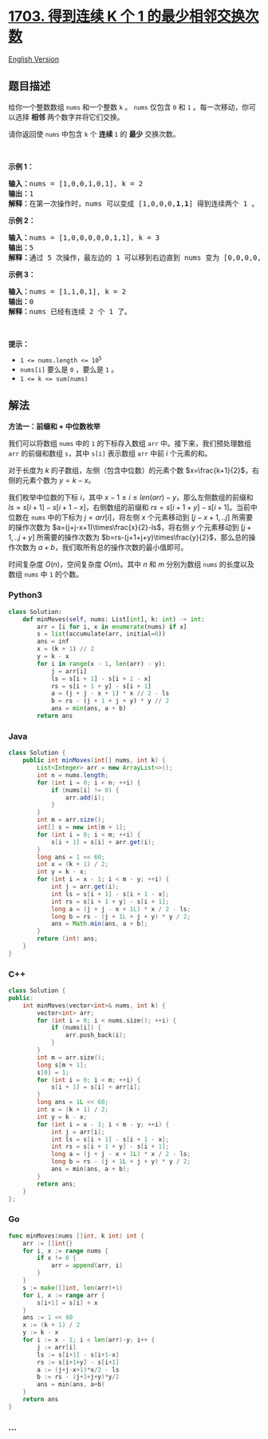 # [1703. 得到连续 K 个 1 的最少相邻交换次数](https://leetcode.cn/problems/minimum-adjacent-swaps-for-k-consecutive-ones)

[English Version](/solution/1700-1799/1703.Minimum%20Adjacent%20Swaps%20for%20K%20Consecutive%20Ones/README_EN.md)

## 题目描述

<!-- 这里写题目描述 -->

<p>给你一个整数数组 <code>nums</code> 和一个整数 <code>k</code> 。 <code>nums</code> 仅包含 <code>0</code> 和 <code>1</code> 。每一次移动，你可以选择 <strong>相邻</strong> 两个数字并将它们交换。</p>

<p>请你返回使 <code>nums</code> 中包含 <code>k</code> 个 <strong>连续 </strong><code>1</code> 的 <strong>最少</strong> 交换次数。</p>

<p> </p>

<p><strong>示例 1：</strong></p>

<pre><b>输入：</b>nums = [1,0,0,1,0,1], k = 2
<b>输出：</b>1
<b>解释：</b>在第一次操作时，nums 可以变成 [1,0,0,0,<strong>1</strong>,<strong>1</strong>] 得到连续两个 1 。
</pre>

<p><strong>示例 2：</strong></p>

<pre><b>输入：</b>nums = [1,0,0,0,0,0,1,1], k = 3
<b>输出：</b>5
<b>解释：</b>通过 5 次操作，最左边的 1 可以移到右边直到 nums 变为 [0,0,0,0,0,<strong>1</strong>,<strong>1</strong>,<strong>1</strong>] 。
</pre>

<p><strong>示例 3：</strong></p>

<pre><b>输入：</b>nums = [1,1,0,1], k = 2
<b>输出：</b>0
<b>解释：</b>nums 已经有连续 2 个 1 了。
</pre>

<p> </p>

<p><strong>提示：</strong></p>

<ul>
	<li><code>1 &lt;= nums.length &lt;= 10<sup>5</sup></code></li>
	<li><code>nums[i]</code> 要么是 <code>0</code> ，要么是 <code>1</code> 。</li>
	<li><code>1 &lt;= k &lt;= sum(nums)</code></li>
</ul>

## 解法

<!-- 这里可写通用的实现逻辑 -->

**方法一：前缀和 + 中位数枚举**

我们可以将数组 `nums` 中的 `1` 的下标存入数组 `arr` 中。接下来，我们预处理数组 `arr` 的前缀和数组 `s`，其中 `s[i]` 表示数组 `arr` 中前 $i$ 个元素的和。

对于长度为 $k$ 的子数组，左侧（包含中位数）的元素个数 $x=\frac{k+1}{2}$，右侧的元素个数为 $y=k-x$。

我们枚举中位数的下标 $i$，其中 $x-1\leq i\leq len(arr)-y$，那么左侧数组的前缀和 $ls=s[i+1]-s[i+1-x]$，右侧数组的前缀和 $rs=s[i+1+y]-s[i+1]$。当前中位数在 `nums` 中的下标为 $j=arr[i]$，将左侧 $x$ 个元素移动到 $[j-x+1,..j]$ 所需要的操作次数为 $a=(j+j-x+1)\times\frac{x}{2}-ls$，将右侧 $y$ 个元素移动到 $[j+1,..j+y]$ 所需要的操作次数为 $b=rs-(j+1+j+y)\times\frac{y}{2}$，那么总的操作次数为 $a+b$，我们取所有总的操作次数的最小值即可。

时间复杂度 $O(n)$，空间复杂度 $O(m)$。其中 $n$ 和 $m$ 分别为数组 `nums` 的长度以及数组 `nums` 中 `1` 的个数。

<!-- tabs:start -->

### **Python3**

<!-- 这里可写当前语言的特殊实现逻辑 -->

```python
class Solution:
    def minMoves(self, nums: List[int], k: int) -> int:
        arr = [i for i, x in enumerate(nums) if x]
        s = list(accumulate(arr, initial=0))
        ans = inf
        x = (k + 1) // 2
        y = k - x
        for i in range(x - 1, len(arr) - y):
            j = arr[i]
            ls = s[i + 1] - s[i + 1 - x]
            rs = s[i + 1 + y] - s[i + 1]
            a = (j + j - x + 1) * x // 2 - ls
            b = rs - (j + 1 + j + y) * y // 2
            ans = min(ans, a + b)
        return ans
```

### **Java**

<!-- 这里可写当前语言的特殊实现逻辑 -->

```java
class Solution {
    public int minMoves(int[] nums, int k) {
        List<Integer> arr = new ArrayList<>();
        int n = nums.length;
        for (int i = 0; i < n; ++i) {
            if (nums[i] != 0) {
                arr.add(i);
            }
        }
        int m = arr.size();
        int[] s = new int[m + 1];
        for (int i = 0; i < m; ++i) {
            s[i + 1] = s[i] + arr.get(i);
        }
        long ans = 1 << 60;
        int x = (k + 1) / 2;
        int y = k - x;
        for (int i = x - 1; i < m - y; ++i) {
            int j = arr.get(i);
            int ls = s[i + 1] - s[i + 1 - x];
            int rs = s[i + 1 + y] - s[i + 1];
            long a = (j + j - x + 1L) * x / 2 - ls;
            long b = rs - (j + 1L + j + y) * y / 2;
            ans = Math.min(ans, a + b);
        }
        return (int) ans;
    }
}
```

### **C++**

```cpp
class Solution {
public:
    int minMoves(vector<int>& nums, int k) {
        vector<int> arr;
        for (int i = 0; i < nums.size(); ++i) {
            if (nums[i]) {
                arr.push_back(i);
            }
        }
        int m = arr.size();
        long s[m + 1];
        s[0] = 1;
        for (int i = 0; i < m; ++i) {
            s[i + 1] = s[i] + arr[i];
        }
        long ans = 1L << 60;
        int x = (k + 1) / 2;
        int y = k - x;
        for (int i = x - 1; i < m - y; ++i) {
            int j = arr[i];
            int ls = s[i + 1] - s[i + 1 - x];
            int rs = s[i + 1 + y] - s[i + 1];
            long a = (j + j - x + 1L) * x / 2 - ls;
            long b = rs - (j + 1L + j + y) * y / 2;
            ans = min(ans, a + b);
        }
        return ans;
    }
};
```

### **Go**

```go
func minMoves(nums []int, k int) int {
	arr := []int{}
	for i, x := range nums {
		if x != 0 {
			arr = append(arr, i)
		}
	}
	s := make([]int, len(arr)+1)
	for i, x := range arr {
		s[i+1] = s[i] + x
	}
	ans := 1 << 60
	x := (k + 1) / 2
	y := k - x
	for i := x - 1; i < len(arr)-y; i++ {
		j := arr[i]
		ls := s[i+1] - s[i+1-x]
		rs := s[i+1+y] - s[i+1]
		a := (j+j-x+1)*x/2 - ls
		b := rs - (j+1+j+y)*y/2
		ans = min(ans, a+b)
	}
	return ans
}
```

### **...**

```

```

<!-- tabs:end -->
